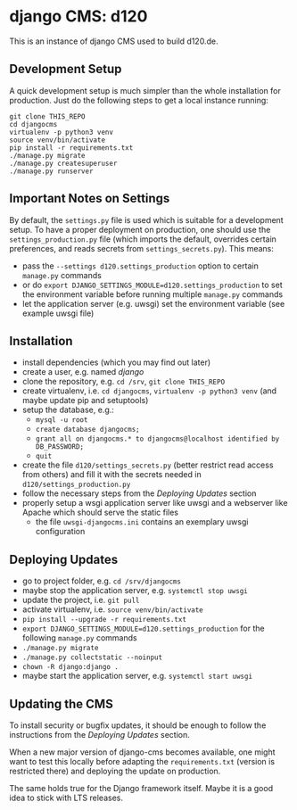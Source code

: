# django CMS: d120

This is an instance of django CMS used to build d120.de.

## Development Setup

A quick development setup is much simpler than the whole installation for production. Just do the following steps to get a local instance running:

```
git clone THIS_REPO
cd djangocms
virtualenv -p python3 venv
source venv/bin/activate
pip install -r requirements.txt
./manage.py migrate
./manage.py createsuperuser
./manage.py runserver
```

## Important Notes on Settings

By default, the `settings.py` file is used which is suitable for a development setup. To have a proper deployment on production, one should use the `settings_production.py` file (which imports the default, overrides certain preferences, and reads secrets from `settings_secrets.py`). This means:
* pass the `--settings d120.settings_production` option to certain `manage.py` commands
* or do `export DJANGO_SETTINGS_MODULE=d120.settings_production` to set the environment variable before running multiple `manage.py` commands
* let the application server (e.g. uwsgi) set the environment variable (see example uwsgi file)

## Installation

* install dependencies (which you may find out later)
* create a user, e.g. named *django*
* clone the repository, e.g. `cd /srv`, `git clone THIS_REPO`
* create virtualenv, i.e. `cd djangocms`, `virtualenv -p python3 venv` (and maybe update pip and setuptools)
* setup the database, e.g.:
    * `mysql -u root`
    * `create database djangocms;`
    * `grant all on djangocms.* to djangocms@localhost identified by DB_PASSWORD;`
    * `quit`
* create the file `d120/settings_secrets.py` (better restrict read access from others) and fill it with the secrets needed in `d120/settings_production.py`
* follow the necessary steps from the *Deploying Updates* section
* properly setup a wsgi application server like uwsgi and a webserver like Apache which should serve the static files
    * the file `uwsgi-djangocms.ini` contains an exemplary uwsgi configuration

## Deploying Updates

* go to project folder, e.g. `cd /srv/djangocms`
* maybe stop the application server, e.g. `systemctl stop uwsgi`
* update the project, i.e. `git pull`
* activate virtualenv, i.e. `source venv/bin/activate`
* `pip install --upgrade -r requirements.txt`
* `export DJANGO_SETTINGS_MODULE=d120.settings_production` for the following `manage.py` commands
* `./manage.py migrate`
* `./manage.py collectstatic --noinput`
* `chown -R django:django .`
* maybe start the application server, e.g. `systemctl start uwsgi`

## Updating the CMS

To install security or bugfix updates, it should be enough to follow the instructions from the *Deploying Updates* section.

When a new major version of django-cms becomes available, one might want to test this locally before adapting the `requirements.txt` (version is restricted there) and deploying the update on production.

The same holds true for the Django framework itself. Maybe it is a good idea to stick with LTS releases.
